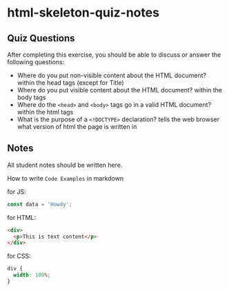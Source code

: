 # html-skeleton-quiz-notes

## Quiz Questions

After completing this exercise, you should be able to discuss or answer the following questions:

- Where do you put non-visible content about the HTML document?
  within the head tags (except for Title)
- Where do you put visible content about the HTML document?
  within the body tags
- Where do the `<head>` and `<body>` tags go in a valid HTML document?
  within the html tags
- What is the purpose of a `<!DOCTYPE>` declaration?
  tells the web browser what version of html the page is written in

## Notes

All student notes should be written here.

How to write `Code Examples` in markdown

for JS:

```javascript
const data = 'Howdy';
```

for HTML:

```html
<div>
  <p>This is text content</p>
</div>
```

for CSS:

```css
div {
  width: 100%;
}
```

